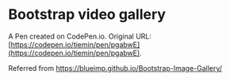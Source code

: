 # Bootstrap video gallery

A Pen created on CodePen.io. Original URL: [https://codepen.io/tiemin/pen/pgabwE](https://codepen.io/tiemin/pen/pgabwE).

Referred from https://blueimp.github.io/Bootstrap-Image-Gallery/
